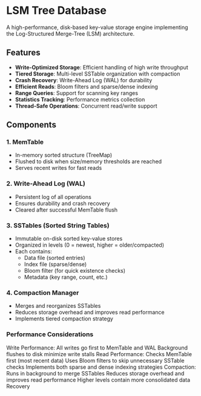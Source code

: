 # LSM Tree Database

A high-performance, disk-based key-value storage engine implementing the Log-Structured Merge-Tree (LSM) architecture.

## Features

- **Write-Optimized Storage**: Efficient handling of high write throughput
- **Tiered Storage**: Multi-level SSTable organization with compaction
- **Crash Recovery**: Write-Ahead Log (WAL) for durability
- **Efficient Reads**: Bloom filters and sparse/dense indexing
- **Range Queries**: Support for scanning key ranges
- **Statistics Tracking**: Performance metrics collection
- **Thread-Safe Operations**: Concurrent read/write support


## Components

### 1. MemTable
- In-memory sorted structure (TreeMap)
- Flushed to disk when size/memory thresholds are reached
- Serves recent writes for fast reads

### 2. Write-Ahead Log (WAL)
- Persistent log of all operations
- Ensures durability and crash recovery
- Cleared after successful MemTable flush

### 3. SSTables (Sorted String Tables)
- Immutable on-disk sorted key-value stores
- Organized in levels (0 = newest, higher = older/compacted)
- Each contains:
  - Data file (sorted entries)
  - Index file (sparse/dense)
  - Bloom filter (for quick existence checks)
  - Metadata (key range, count, etc.)

### 4. Compaction Manager
- Merges and reorganizes SSTables
- Reduces storage overhead and improves read performance
- Implements tiered compaction strategy


### Performance Considerations
Write Performance:
All writes go first to MemTable and WAL
Background flushes to disk minimize write stalls
Read Performance:
Checks MemTable first (most recent data)
Uses Bloom filters to skip unnecessary SSTable checks
Implements both sparse and dense indexing strategies
Compaction:
Runs in background to merge SSTables
Reduces storage overhead and improves read performance
Higher levels contain more consolidated data
Recovery
